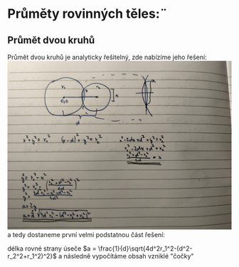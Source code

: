 # Průměty rovinných těles:¨
## Průmět dvou kruhů
Průmět dvou kruhů je analyticky řešitelný, zde nabízíme jeho řešení:
![První obrázek poskytující část řešení](https://raw.githubusercontent.com/jiriurbanek/SFG/main/img1.jpeg "img1")
a tedy dostaneme první velmi podstatnou část řešení:

délka rovné strany úseče $a = \frac{1}{d}\sqrt{4d^2r_1^2-(d^2-r_2^2+r_1^2)^2}$
a následně vypočítáme obsah vzniklé "čočky"
